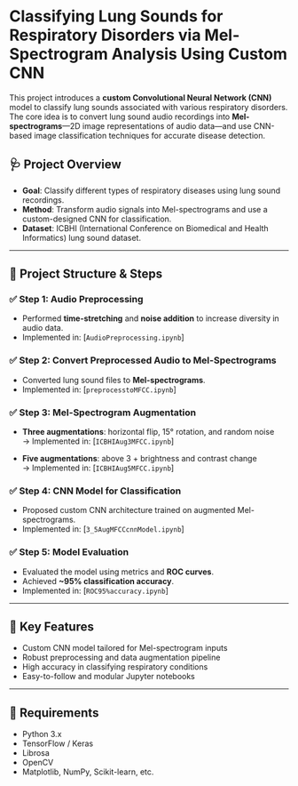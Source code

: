 # Classifying Lung Sounds for Respiratory Disorders via Mel-Spectrogram Analysis Using Custom CNN

This project introduces a **custom Convolutional Neural Network (CNN)** model to classify lung sounds associated with various respiratory disorders. The core idea is to convert lung sound audio recordings into **Mel-spectrograms**—2D image representations of audio data—and use CNN-based image classification techniques for accurate disease detection.

## 🩺 Project Overview

- **Goal**: Classify different types of respiratory diseases using lung sound recordings.
- **Method**: Transform audio signals into Mel-spectrograms and use a custom-designed CNN for classification.
- **Dataset**: ICBHI (International Conference on Biomedical and Health Informatics) lung sound dataset.

---

## 📂 Project Structure & Steps

### ✅ Step 1: Audio Preprocessing
- Performed **time-stretching** and **noise addition** to increase diversity in audio data.
- Implemented in: [`AudioPreprocessing.ipynb`]

### ✅ Step 2: Convert Preprocessed Audio to Mel-Spectrograms
- Converted lung sound files to **Mel-spectrograms**.
- Implemented in: [`preprocesstoMFCC.ipynb`]

### ✅ Step 3: Mel-Spectrogram Augmentation
- **Three augmentations**: horizontal flip, 15° rotation, and random noise  
  → Implemented in: [`ICBHIAug3MFCC.ipynb`]
  
- **Five augmentations**: above 3 + brightness and contrast change  
  → Implemented in: [`ICBHIAug5MFCC.ipynb`]

### ✅ Step 4: CNN Model for Classification
- Proposed custom CNN architecture trained on augmented Mel-spectrograms.
- Implemented in: [`3_5AugMFCCcnnModel.ipynb`]

### ✅ Step 5: Model Evaluation
- Evaluated the model using metrics and **ROC curves**.
- Achieved **~95% classification accuracy**.
- Implemented in: [`ROC95%accuracy.ipynb`]

---

## 🧠 Key Features

- Custom CNN model tailored for Mel-spectrogram inputs
- Robust preprocessing and data augmentation pipeline
- High accuracy in classifying respiratory conditions
- Easy-to-follow and modular Jupyter notebooks


---

## 📌 Requirements

- Python 3.x
- TensorFlow / Keras
- Librosa
- OpenCV
- Matplotlib, NumPy, Scikit-learn, etc.

